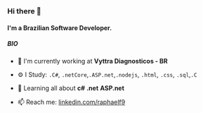 ### Hi there 👋

#### I'm a Brazilian Software Developer.

##### BIO

- 🏢 I'm currently working at **Vyttra Diagnosticos - BR**

- ⚙️ I Study: `.C#`, `.netCore`,`.ASP.net`,`.nodejs`, `.html`, `.css`, `.sql`,`.C`

- 🌱 Learning all about **c#** **.net** **ASP.net**
 
- 📫 Reach me: [linkedin.com/raphaelf9](https://www.linkedin.com/in/raphaelf9/)
   

